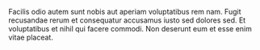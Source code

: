 Facilis odio autem sunt nobis aut aperiam voluptatibus rem nam.
Fugit recusandae rerum et consequatur accusamus iusto sed dolores sed.
Et voluptatibus et nihil qui facere commodi.
Non deserunt eum et esse enim vitae placeat.